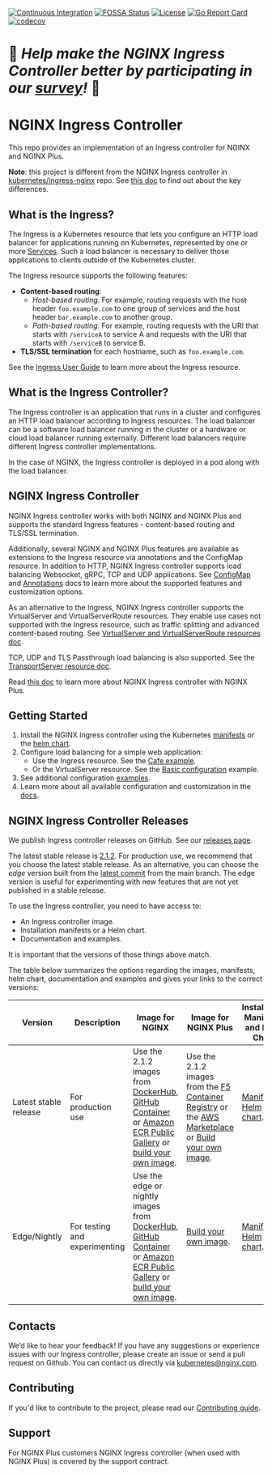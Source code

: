 
[![Continuous Integration](https://github.com/nginxinc/kubernetes-ingress/actions/workflows/ci.yml/badge.svg)](https://github.com/nginxinc/kubernetes-ingress/actions/workflows/ci.yml)  [![FOSSA Status](https://app.fossa.com/api/projects/custom%2B5618%2Fgithub.com%2Fnginxinc%2Fkubernetes-ingress.svg?type=shield)](https://app.fossa.com/projects/custom%2B5618%2Fgithub.com%2Fnginxinc%2Fkubernetes-ingress?ref=badge_shield)  [![License](https://img.shields.io/badge/License-Apache%202.0-blue.svg)](https://opensource.org/licenses/Apache-2.0)  [![Go Report Card](https://goreportcard.com/badge/github.com/nginxinc/kubernetes-ingress)](https://goreportcard.com/report/github.com/nginxinc/kubernetes-ingress) [![codecov](https://codecov.io/gh/nginxinc/kubernetes-ingress/branch/main/graph/badge.svg?token=snCn7Y0zC7)](https://codecov.io/gh/nginxinc/kubernetes-ingress)

# 🚀 *Help make the NGINX Ingress Controller better by participating in our [survey](https://forms.office.com/Pages/ResponsePage.aspx?id=L_093Ttq0UCb4L-DJ9gcUKLQ7uTJaE1PitM_37KR881UMEs0Rk5PMkYzMTJTWVA0V1hUVTRLUUMyNS4u)!* 🚀

# NGINX Ingress Controller

This repo provides an implementation of an Ingress controller for NGINX and NGINX Plus.

**Note**: this project is different from the NGINX Ingress controller in [kubernetes/ingress-nginx](https://github.com/kubernetes/ingress-nginx) repo. See [this doc](https://docs.nginx.com/nginx-ingress-controller/intro/nginx-ingress-controllers) to find out about the key differences.

## What is the Ingress?

The Ingress is a Kubernetes resource that lets you configure an HTTP load balancer for applications running on Kubernetes, represented by one or more [Services](https://kubernetes.io/docs/concepts/services-networking/service/). Such a load balancer is necessary to deliver those applications to clients outside of the Kubernetes cluster.

The Ingress resource supports the following features:
* **Content-based routing**:
    * *Host-based routing*. For example, routing requests with the host header `foo.example.com` to one group of services and the host header `bar.example.com` to another group.
    * *Path-based routing*. For example, routing requests with the URI that starts with `/serviceA` to service A and requests with the URI that starts with `/serviceB` to service B.
* **TLS/SSL termination** for each hostname, such as `foo.example.com`.

See the [Ingress User Guide](https://kubernetes.io/docs/user-guide/ingress/) to learn more about the Ingress resource.

## What is the Ingress Controller?

The Ingress controller is an application that runs in a cluster and configures an HTTP load balancer according to Ingress resources. The load balancer can be a software load balancer running in the cluster or a hardware or cloud load balancer running externally. Different load balancers require different Ingress controller implementations.

In the case of NGINX, the Ingress controller is deployed in a pod along with the load balancer.

## NGINX Ingress Controller

NGINX Ingress controller works with both NGINX and NGINX Plus and supports the standard Ingress features - content-based routing and TLS/SSL termination.

Additionally, several NGINX and NGINX Plus features are available as extensions to the Ingress resource via annotations and the ConfigMap resource. In addition to HTTP, NGINX Ingress controller supports load balancing Websocket, gRPC, TCP and UDP applications. See [ConfigMap](https://docs.nginx.com/nginx-ingress-controller/configuration/global-configuration/configmap-resource/) and [Annotations](https://docs.nginx.com/nginx-ingress-controller/configuration/ingress-resources/advanced-configuration-with-annotations/) docs to learn more about the supported features and customization options.

As an alternative to the Ingress, NGINX Ingress controller supports the VirtualServer and VirtualServerRoute resources. They enable use cases not supported with the Ingress resource, such as traffic splitting and advanced content-based routing. See [VirtualServer and VirtualServerRoute resources doc](https://docs.nginx.com/nginx-ingress-controller/configuration/virtualserver-and-virtualserverroute-resources/).

TCP, UDP and TLS Passthrough load balancing is also supported. See the [TransportServer resource doc](https://docs.nginx.com/nginx-ingress-controller/configuration/transportserver-resource/).

Read [this doc](https://docs.nginx.com/nginx-ingress-controller/intro/nginx-plus) to learn more about NGINX Ingress controller with NGINX Plus.

## Getting Started

1. Install the NGINX Ingress controller using the Kubernetes [manifests](https://docs.nginx.com/nginx-ingress-controller/installation/installation-with-manifests/) or the [helm chart](https://docs.nginx.com/nginx-ingress-controller/installation/installation-with-helm/).
1. Configure load balancing for a simple web application:
    * Use the Ingress resource. See the [Cafe example](https://github.com/nginxinc/kubernetes-ingress/tree/main/examples/complete-example).
    * Or the VirtualServer resource. See the [Basic configuration](https://github.com/nginxinc/kubernetes-ingress/tree/main/examples/custom-resources/basic-configuration) example.
1. See additional configuration [examples](https://github.com/nginxinc/kubernetes-ingress/tree/main/examples).
1. Learn more about all available configuration and customization in the [docs](https://docs.nginx.com/nginx-ingress-controller/).


## NGINX Ingress Controller Releases

We publish Ingress controller releases on GitHub. See our [releases page](https://github.com/nginxinc/kubernetes-ingress/releases).

The latest stable release is [2.1.2](https://github.com/nginxinc/kubernetes-ingress/releases/tag/v2.1.2). For production use, we recommend that you choose the latest stable release.  As an alternative, you can choose the *edge* version built from the [latest commit](https://github.com/nginxinc/kubernetes-ingress/commits/main) from the main branch. The edge version is useful for experimenting with new features that are not yet published in a stable release.

To use the Ingress controller, you need to have access to:
* An Ingress controller image.
* Installation manifests or a Helm chart.
* Documentation and examples.

It is important that the versions of those things above match.

The table below summarizes the options regarding the images, manifests, helm chart, documentation and examples and gives your links to the correct versions:

| Version | Description |  Image for NGINX | Image for NGINX Plus | Installation Manifests and Helm Chart | Documentation and Examples |
| ------- | ----------- | --------------- | -------------------- | ---------------------------------------| -------------------------- |
| Latest stable release | For production use | Use the 2.1.2 images from [DockerHub](https://hub.docker.com/r/nginx/nginx-ingress/), [GitHub Container](https://github.com/nginxinc/kubernetes-ingress/pkgs/container/kubernetes-ingress) or [Amazon ECR Public Gallery](https://gallery.ecr.aws/nginx/nginx-ingress) or [build your own image](https://docs.nginx.com/nginx-ingress-controller/installation/building-ingress-controller-image/). | Use the 2.1.2 images from the [F5 Container Registry](https://docs.nginx.com/nginx-ingress-controller/installation/pulling-ingress-controller-image/) or the [AWS Marketplace](https://aws.amazon.com/marketplace/search/?CREATOR=741df81b-dfdc-4d36-b8da-945ea66b522c&FULFILLMENT_OPTION_TYPE=CONTAINER&filters=CREATOR%2CFULFILLMENT_OPTION_TYPE) or [Build your own image](https://docs.nginx.com/nginx-ingress-controller/installation/building-ingress-controller-image/). | [Manifests](https://github.com/nginxinc/kubernetes-ingress/tree/v2.1.2/deployments). [Helm chart](https://github.com/nginxinc/kubernetes-ingress/tree/v2.1.2/deployments/helm-chart). | [Documentation](https://docs.nginx.com/nginx-ingress-controller/). [Examples](https://docs.nginx.com/nginx-ingress-controller/configuration/configuration-examples/). |
| Edge/Nightly | For testing and experimenting | Use the edge or nightly images from [DockerHub](https://hub.docker.com/r/nginx/nginx-ingress/), [GitHub Container](https://github.com/nginxinc/kubernetes-ingress/pkgs/container/kubernetes-ingress) or [Amazon ECR Public Gallery](https://gallery.ecr.aws/nginx/nginx-ingress) or [build your own image](https://github.com/nginxinc/kubernetes-ingress/tree/main/docs/content/installation/building-ingress-controller-image.md). | [Build your own image](https://github.com/nginxinc/kubernetes-ingress/tree/main/docs/content/installation/building-ingress-controller-image.md). | [Manifests](https://github.com/nginxinc/kubernetes-ingress/tree/main/deployments). [Helm chart](https://github.com/nginxinc/kubernetes-ingress/tree/main/deployments/helm-chart). | [Documentation](https://github.com/nginxinc/kubernetes-ingress/tree/main/docs/content). [Examples](https://github.com/nginxinc/kubernetes-ingress/tree/main/examples). |

## Contacts

We’d like to hear your feedback! If you have any suggestions or experience issues with our Ingress controller, please create an issue or send a pull request on Github.
You can contact us directly via [kubernetes@nginx.com](mailto:kubernetes@nginx.com).

## Contributing

If you'd like to contribute to the project, please read our [Contributing guide](CONTRIBUTING.md).

## Support

For NGINX Plus customers NGINX Ingress controller (when used with NGINX Plus) is covered
by the support contract.
